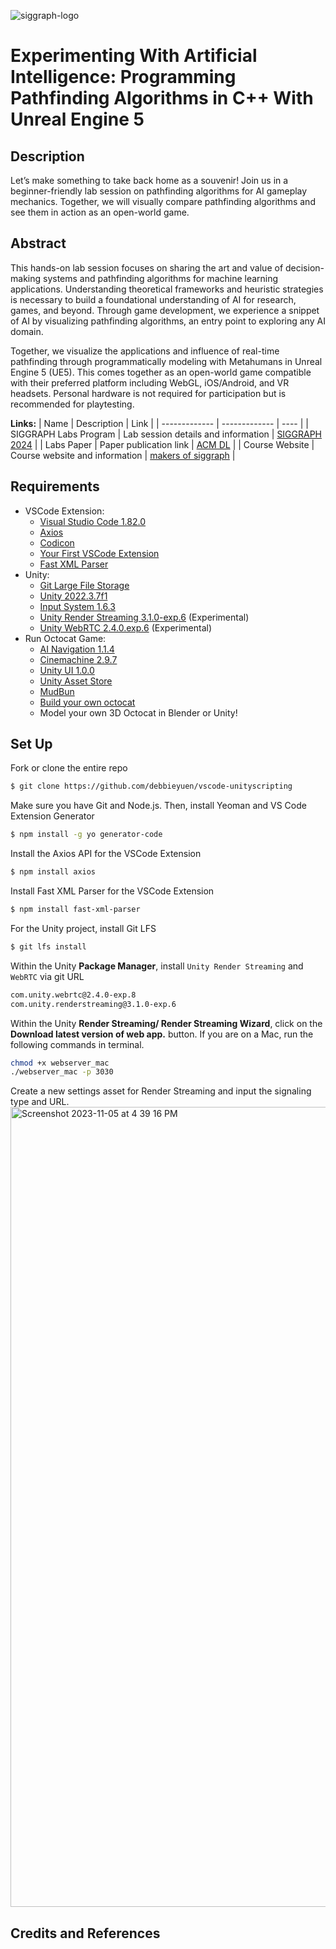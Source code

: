 ![siggraph-logo](https://github.com/user-attachments/assets/5f4ddad6-7c64-48a4-ab32-af4ef95a4948)
# Experimenting With Artificial Intelligence: Programming Pathfinding Algorithms in C++ With Unreal Engine 5
## Description
Let’s make something to take back home as a souvenir! Join us in a beginner-friendly lab session on pathfinding algorithms for AI gameplay mechanics. Together, we will visually compare pathfinding algorithms and see them in action as an open-world game.

## Abstract
This hands-on lab session focuses on sharing the art and value of decision-making systems and pathfinding algorithms for machine learning applications. Understanding theoretical frameworks and heuristic strategies is necessary to build a foundational understanding of AI for research, games, and beyond. Through game development, we experience a snippet of AI by visualizing pathfinding algorithms, an entry point to exploring any AI domain.

Together, we visualize the applications and influence of real-time pathfinding through programmatically modeling with Metahumans in Unreal Engine 5 (UE5). This comes together as an open-world game compatible with their preferred platform including WebGL, iOS/Android, and VR headsets. Personal hardware is not required for participation but is recommended for playtesting.

**Links:**
| Name  | Description | Link | 
| ------------- | ------------- | ---- |
| SIGGRAPH Labs Program | Lab session details and information | [SIGGRAPH 2024](https://s2024.conference-program.org/presentation/?id=gensub_250&sess=sess268) |
| Labs Paper | Paper publication link | [ACM DL](https://dl.acm.org/doi/10.1145/3641236.3664419) |
| Course Website | Course website and information | [makers of siggraph](https://dl.acm.org/doi/10.1145/3641236.3664419) |

## Requirements
  * VSCode Extension:
       * [Visual Studio Code 1.82.0](https://code.visualstudio.com/)
       * [Axios](https://www.npmjs.com/package/axios)
       * [Codicon](https://microsoft.github.io/vscode-codicons/dist/codicon.html)
       * [Your First VSCode Extension](https://code.visualstudio.com/api/get-started/your-first-extension)
       * [Fast XML Parser](https://www.npmjs.com/package/fast-xml-parser)
  * Unity:
       * [Git Large File Storage](https://git-lfs.com/)
       * [Unity 2022.3.7f1](https://unity.com/releases/lts)
       * [Input System 1.6.3](https://docs.unity3d.com/Packages/com.unity.inputsystem@1.7/manual/index.html)
       * [Unity Render Streaming 3.1.0-exp.6](https://github.com/Unity-Technologies/UnityRenderStreaming) (Experimental)
       * [Unity WebRTC 2.4.0.exp.6](https://github.com/Unity-Technologies/com.unity.webrtc) (Experimental)
  * Run Octocat Game:
       * [AI Navigation 1.1.4](https://docs.unity3d.com/Packages/com.unity.ai.navigation@2.0/manual/index.html)
       * [Cinemachine 2.9.7](https://docs.unity3d.com/Packages/com.unity.cinemachine@2.3/manual/index.html)
       * [Unity UI 1.0.0](https://docs.unity3d.com/Manual/UIElements.html)
       * [Unity Asset Store](https://assetstore.unity.com/)
       * [MudBun](https://assetstore.unity.com/packages/tools/particles-effects/mudbun-volumetric-vfx-modeling-177891)
       * [Build your own octocat](https://myoctocat.com/)
       * Model your own 3D Octocat in Blender or Unity!
         
## Set Up

Fork or clone the entire repo
```bash
$ git clone https://github.com/debbieyuen/vscode-unityscripting
```

Make sure you have Git and Node.js. Then, install Yeoman and VS Code Extension Generator
```bash
$ npm install -g yo generator-code
```

Install the Axios API for the VSCode Extension
```bash
$ npm install axios
```

Install Fast XML Parser for the VSCode Extension
```bash
$ npm install fast-xml-parser
```

For the Unity project, install Git LFS
```bash
$ git lfs install
```

Within the Unity **Package Manager**, install `Unity Render Streaming` and `WebRTC` via git URL
```bash
com.unity.webrtc@2.4.0-exp.8
com.unity.renderstreaming@3.1.0-exp.6
```

Within the Unity **Render Streaming/ Render Streaming Wizard**, click on the **Download latest version of web app.** button. If you are on a Mac, run the following commands in terminal. 
```bash
chmod +x webserver_mac
./webserver_mac -p 3030
```

Create a new settings asset for Render Streaming and input the signaling type and URL.
<img width="1280" alt="Screenshot 2023-11-05 at 4 39 16 PM" src="https://github.com/debbieyuen/vscode-unityscripting/assets/31296177/6e6b18f0-69f9-4890-87a9-0e3077e79e98">
## Credits and References 
